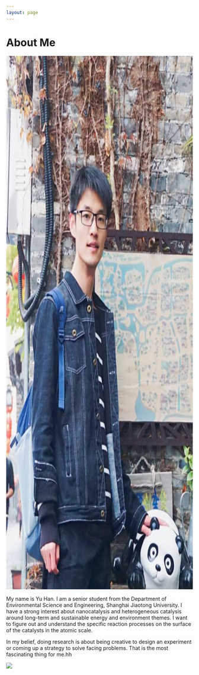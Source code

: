 ```yaml
---
layout: page
---
```


# About Me

<img src="/images/mmexport1523106791576.jpg" class="floatpic" width="1080" height="1440">

My name is Yu Han. I am a senior student from the Department of Environmental Science and Engineering, Shanghai Jiaotong University. I have a strong interest about nanocatalysis and heterogeneous catalysis around long-term and sustainable energy and environment themes. I want to figure out and understand the specific reaction processes on the surface of the catalysts in the atomic scale.

In my belief, doing research is about being creative to design an experiment or coming up a strategy to solve facing problems. That is the most fascinating thing for me.hh

<a href="https://clustrmaps.com/site/1ag43"  title="Visit tracker"><img src="//www.clustrmaps.com/map_v2.png d=LxPP3KEzl1CH0gjFfWYHLifksDHauHSymsyBvwTWVsA&cl=ffffff" /></a>







